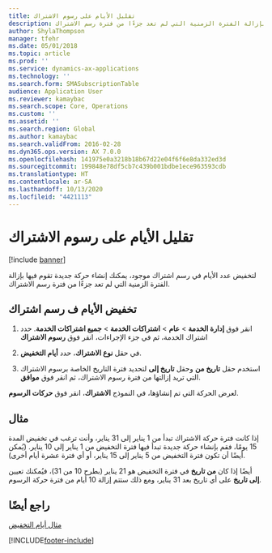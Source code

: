 ```yaml
---
title: تقليل الأيام على رسوم الاشتراك
description: لتخفيض عدد الأيام في رسم اشتراك موجود، يمكنك إنشاء حركة جديدة تقوم فيها بإزالة الفترة الزمنية التي لم تعد جزءًا من فترة رسم الاشتراك.
author: ShylaThompson
manager: tfehr
ms.date: 05/01/2018
ms.topic: article
ms.prod: ''
ms.service: dynamics-ax-applications
ms.technology: ''
ms.search.form: SMASubscriptionTable
audience: Application User
ms.reviewer: kamaybac
ms.search.scope: Core, Operations
ms.custom: ''
ms.assetid: ''
ms.search.region: Global
ms.author: kamaybac
ms.search.validFrom: 2016-02-28
ms.dyn365.ops.version: AX 7.0.0
ms.openlocfilehash: 141975e0a3218b18b67d22e04f6f6e8da332ed3d
ms.sourcegitcommit: 199848e78df5cb7c439b001bdbe1ece963593cdb
ms.translationtype: HT
ms.contentlocale: ar-SA
ms.lasthandoff: 10/13/2020
ms.locfileid: "4421113"
---
```

# <a name="reduce-the-days-on-subscription-fees"></a>تقليل الأيام على رسوم الاشتراك 

[!include [banner](../includes/banner.md)]


لتخفيض عدد الأيام في رسم اشتراك موجود، يمكنك إنشاء حركة جديدة تقوم فيها بإزالة الفترة الزمنية التي لم تعد جزءًا من فترة رسم الاشتراك.

## <a name="reduce-the-days-on-a-subscription-fee"></a>تخفيض الأيام ف رسم اشتراك

1.  انقر فوق **إدارة الخدمة** \> **عام** \> **اشتراكات الخدمة** \> **جميع اشتراكات الخدمة**. حدد اشتراك الخدمة، ثم في جزء الإجراءات، انقر فوق **رسوم الاشتراك**

2.  في حقل **نوع الاشتراك**، حدد **أيام التخفيض**.

3.  استخدم حقل **تاريخ من** وحقل **تاريخ إلى** لتحديد فترة التاريخ الخاصة برسوم الاشتراك التي تريد إزالتها من فترة رسوم الاشتراك، ثم انقر فوق **موافق**.

لعرض الحركة التي تم إنشاؤها، في النموذج **الاشتراك**، انقر فوق **حركات الرسوم**.

## <a name="example"></a>مثال

إذا كانت فترة حركة الاشتراك تبدأ من 1 يناير إلى 31 يناير، وأنت ترغب في تخفيض المدة 15 يومًا، فقم بإنشاء حركة جديدة تبدأ فيها فترة التخفيض من 1 يناير إلى 10 يناير. (يُمكن أيضًا أن تكون فترة التخفيض من 5 يناير إلى 15 يناير، أو أي فترة عشرة أيام أخرى).

أيضًا إذا كان **من تاريخ** في فترة التخفيض هو 21 يناير (بطرح 10 من 31)، فيُمكنك تعيين **إلى تاريخ** على أي تاريخ بعد 31 يناير، ومع ذلك ستتم إزالة 10 أيام من فترة حركة الرسوم.

## <a name="see-also"></a>راجع أيضًا

[مثال أيام التخفيض](reduction-days-example.md)

  




[!INCLUDE[footer-include](../../includes/footer-banner.md)]